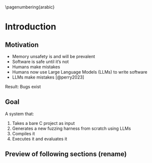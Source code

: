 \pagenumbering{arabic}

# Introduction

## Motivation

- Memory unsafety is and will be prevalent
- Software is safe until it’s not
- Humans make mistakes
- Humans now use Large Language Models (LLMs) to write software
- LLMs make mistakes [@perry2023]

Result: Bugs exist

## Goal

A system that:

1. Takes a bare C project as input
2. Generates a new fuzzing harness from scratch using LLMs
3. Compiles it
4. Executes it and evaluates it

## Preview of following sections (rename)
